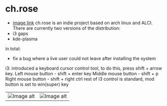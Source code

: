 # ch.rose

- [image link](https://sourceforge.net/projects/ch-rose/)
ch.rose is an indie project based on arch linux and ALCI.
There are currently two versions of the distribution:
- i3 gaps
- kde-plasma

in total:
+ fix a bug where a live user could not leave after installing the system

i3:
introduced a keyboard cursor control tool, to do this, press shift + arrow key.
Left mouse button - shift + enter key
Middle mouse button - shift + p
Right mouse button - shift + right ctrl
rest of i3 control is standard, mod button is set to win(super) key

|             |        |
:-------------------------:|:-------------------------:
![Image alt](https://a.fsdn.com/con/app/proj/ch-rose/screenshots/i3-5.png/max/max/1) | ![Image alt](https://a.fsdn.com/con/app/proj/ch-rose/screenshots/plasma-5.png/max/max/1) 


